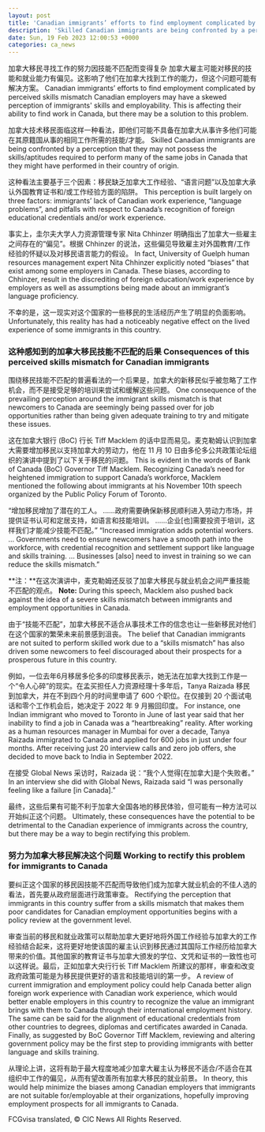 ```yaml
---
layout: post
title: 'Canadian immigrants’ efforts to find employment complicated by perceived skills mismatch'
description: 'Skilled Canadian immigrants are being confronted by a perception that they may not possess the skills/aptitudes required to perform many of the same jobs in Canada that they might have performed in their country of origin. This perception is built largely on three factors- immigrants’ lack of Canadian work experience, “language problems”, and pitfalls with […]'
date: Sun, 19 Feb 2023 12:00:53 +0000
categories: ca_news
---
```


加拿大移民寻找工作的努力因技能不匹配而变得复杂 加拿大雇主可能对移民的技能和就业能力有偏见。这影响了他们在加拿大找到工作的能力，但这个问题可能有解决方案。	Canadian immigrants’ efforts to find employment complicated by perceived skills mismatch Canadian employers may have a skewed perception of immigrants' skills and employability. This is affecting their ability to find work in Canada, but there may be a solution to this problem.
	
加拿大技术移民面临这样一种看法，即他们可能不具备在加拿大从事许多他们可能在其原籍国从事的相同工作所需的技能/才能。	Skilled Canadian immigrants are being confronted by a perception that they may not possess the skills/aptitudes required to perform many of the same jobs in Canada that they might have performed in their country of origin.
	
这种看法主要基于三个因素：移民缺乏加拿大工作经验、“语言问题”以及加拿大承认外国教育证书和/或工作经验方面的陷阱。	This perception is built largely on three factors: immigrants’ lack of Canadian work experience, “language problems”, and pitfalls with respect to Canada’s recognition of foreign educational credentials and/or work experience.
	
事实上，圭尔夫大学人力资源管理专家 Nita Chhinzer 明确指出了加拿大一些雇主之间存在的“偏见”。根据 Chhinzer 的说法，这些偏见导致雇主对外国教育/工作经验的怀疑以及对移民语言能力的假设。	In fact, University of Guelph human resources management expert Nita Chhinzer explicitly noted “biases” that exist among some employers in Canada. These biases, according to Chhinzer, result in the discrediting of foreign education/work experience by employers as well as assumptions being made about an immigrant’s language proficiency.
	
不幸的是，这一现实对这个国家的一些移民的生活经历产生了明显的负面影响。	Unfortunately, this reality has had a noticeably negative effect on the lived experience of some immigrants in this country.
	
### 这种感知到的加拿大移民技能不匹配的后果	Consequences of this perceived skills mismatch for Canadian immigrants
	
围绕移民技能不匹配的普遍看法的一个后果是，加拿大的新移民似乎被忽略了工作机会，而不是接受足够的培训来尝试和缓解这些问题。	One consequence of the prevailing perception around the immigrant skills mismatch is that newcomers to Canada are seemingly being passed over for job opportunities rather than being given adequate training to try and mitigate these issues.
	
这在加拿大银行 (BoC) 行长 Tiff Macklem 的话中显而易见。麦克勒姆认识到加拿大需要增加移民以支持加拿大的劳动力，他在 11 月 10 日由多伦多公共政策论坛组织的演讲中提到了以下关于移民的问题。	This is evident in the words of Bank of Canada (BoC) Governor Tiff Macklem. Recognizing Canada’s need for heightened immigration to support Canada’s workforce, Macklem mentioned the following about immigrants at his November 10th speech organized by the Public Policy Forum of Toronto.
	
“增加移民增加了潜在的工人。 ......政府需要确保新移民顺利进入劳动力市场，并提供证书认可和定居支持，如语言和技能培训。 ......企业\[也\]需要投资于培训，这样我们才能减少技能不匹配。”	“Increased immigration adds potential workers. … Governments need to ensure newcomers have a smooth path into the workforce, with credential recognition and settlement support like language and skills training. … Businesses \[also\] need to invest in training so we can reduce the skills mismatch.”
	
**注：**在这次演讲中，麦克勒姆还反驳了加拿大移民与就业机会之间严重技能不匹配的观点。	**Note:** During this speech, Macklem also pushed back against the idea of a severe skills mismatch between immigrants and employment opportunities in Canada.
	
由于“技能不匹配”，加拿大移民不适合从事技术工作的信念也让一些新移民对他们在这个国家的繁荣未来前景感到沮丧。	The belief that Canadian immigrants are not suited to perform skilled work due to a “skills mismatch” has also driven some newcomers to feel discouraged about their prospects for a prosperous future in this country.
	
例如，一位去年6月移居多伦多的印度移民表示，她无法在加拿大找到工作是一个“令人心碎”的现实。在孟买担任人力资源经理十多年后，Tanya Raizada 移民到加拿大，并在不到四个月的时间里申请了 600 个职位。在仅接到 20 个面试电话和零个工作机会后，她决定于 2022 年 9 月搬回印度。	For instance, one Indian immigrant who moved to Toronto in June of last year said that her inability to find a job in Canada was a “heartbreaking” reality. After working as a human resources manager in Mumbai for over a decade, Tanya Raizada immigrated to Canada and applied for 600 jobs in just under four months. After receiving just 20 interview calls and zero job offers, she decided to move back to India in September 2022.
	
在接受 Global News 采访时，Raizada 说：“我个人觉得\[在加拿大\]是个失败者。”	In an interview she did with Global News, Raizada said “I was personally feeling like a failure \[in Canada\].”
	
最终，这些后果有可能不利于加拿大全国各地的移民体验，但可能有一种方法可以开始纠正这个问题。	Ultimately, these consequences have the potential to be detrimental to the Canadian experience of immigrants across the country, but there may be a way to begin rectifying this problem.
	
### 努力为加拿大移民解决这个问题	Working to rectify this problem for immigrants to Canada
	
要纠正这个国家的移民因技能不匹配而导致他们成为加拿大就业机会的不佳人选的看法，首先要从政府层面进行政策审查。	Rectifying the perception that immigrants in this country suffer from a skills mismatch that makes them poor candidates for Canadian employment opportunities begins with a policy review at the government level.
	
审查当前的移民和就业政策可以帮助加拿大更好地将外国工作经验与加拿大的工作经验结合起来，这将更好地使该国的雇主认识到移民通过其国际工作经历给加拿大带来的价值。其他国家的教育证书与加拿大颁发的学位、文凭和证书的一致性也可以这样说。最后，正如加拿大央行行长 Tiff Macklem 所建议的那样，审查和改变政府政策可能是为移民提供更好的语言和技能培训的第一步。	A review of current immigration and employment policy could help Canada better align foreign work experience with Canadian work experience, which would better enable employers in this country to recognize the value an immigrant brings with them to Canada through their international employment history. The same can be said for the alignment of educational credentials from other countries to degrees, diplomas and certificates awarded in Canada. Finally, as suggested by BoC Governor Tiff Macklem, reviewing and altering government policy may be the first step to providing immigrants with better language and skills training.
	
从理论上讲，这将有助于最大程度地减少加拿大雇主认为移民不适合/不适合在其组织中工作的偏见，从而有望改善所有加拿大移民的就业前景。	In theory, this would help minimize the biases among Canadian employers that immigrants are not suitable for/employable at their organizations, hopefully improving employment prospects for all immigrants to Canada.
	

FCGvisa translated, © CIC News All Rights Reserved.

